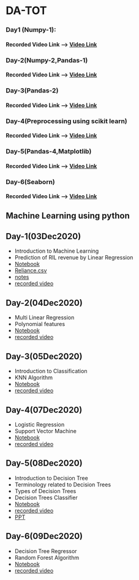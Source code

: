 # DA-TOT

### Day1 (Numpy-1):
#### Recorded Video Link --> [Video Link](https://transcripts.gotomeeting.com/#/s/da5bf9e0aba27cab55a4ee07b0f0c3060ce8594a7be97fd52db325d46260e0da)

### Day-2(Numpy-2,Pandas-1)
#### Recorded Video Link --> [Video Link](https://transcripts.gotomeeting.com/#/s/216a334d73924dcd79bc2d0bac9d5d8bf9e929d0d55ec20a4b9b80175f2791bc)

### Day-3(Pandas-2)
#### Recorded Video Link --> [Video Link](https://transcripts.gotomeeting.com/#/s/0ff9c3dbfa7fa3deaa39222dc4227241340c22e7213a8a778e75380b4d089d6b)

### Day-4(Preprocessing using scikit learn)
#### Recorded Video Link --> [Video Link](https://drive.google.com/file/d/1meoTwA1lVzSHvRPGwCLUOMQP3WTqOrXn/view?usp=sharing)

### Day-5(Pandas-4,Matplotlib)
#### Recorded Video Link --> [Video Link](https://transcripts.gotomeeting.com/#/s/bc89d0026b362710f5a488d1f7c5db4b60bca9674536f3d18a223d58f8732ad9)

### Day-6(Seaborn)
#### Recorded Video Link --> [Video Link](https://transcripts.gotomeeting.com/#/s/1037a02dcd252a6e7994a0d6afb4a864f03bd413e962bab2fc6f895f5dbbad13)

## Machine Learning using python 
## Day-1(03Dec2020)
*	Introduction to Machine Learning 
*	Prediction of RIL revenue by Linear Regression
*	[Notebook](ML_Day1/ml_day1_03Dec2020.ipynb)
*	[Reliance.csv](https://github.com/APSSDC-Data-Analysis/DA-TOT/blob/main/ML_Day1/reliance.csv)
*	[notes](ML_Day1/1_notes.txt)
*	[recorded video](https://transcripts.gotomeeting.com/#/s/b0cb2785081249b53b7e21fc640b047659dd1a99d5f8eb543931dda111be5827)


## Day-2(04Dec2020)
*	Multi Linear Regression
*   Polynomial features 
*	[Notebook](ML_Day2/ml_day2_04Dec2020.ipynb)
*	[recorded video ](https://transcripts.gotomeeting.com/#/s/40da243b47e533b8f36e73ef6316bea748686882c5b6d5267e91e38c716f002d)

## Day-3(05Dec2020)
*	Introduction to Classification
* KNN Algorithm
*	[Notebook](https://github.com/APSSDC-Data-Analysis/DA-TOT/blob/main/ML_Day3/KNN%20.ipynb)
*	[recorded video ](https://transcripts.gotomeeting.com/#/s/bfcb16e32775b2ef472d3b8db2ddbfe15f1b955bfb1d4b4808818570dfe30cb1)


## Day-4(07Dec2020)
*	Logistic Regression
* Support Vector Machine
*	[Notebook](https://github.com/APSSDC-Data-Analysis/DA-TOT/blob/main/ML_Day4/07-12-2020%20Logistic_Regression%2CSVM.ipynb)
*	[recorded video ](https://transcripts.gotomeeting.com/#/s/430205a918f4097da2e66d071f3f549f0946e742ba9eacd4fce18a558c1749ef)

## Day-5(08Dec2020)
*	Introduction to Decision Tree
* Terminology related to Decision Trees
* Types of Decision Trees
* Decision Trees Classifier
*	[Notebook](https://github.com/APSSDC-Data-Analysis/DA-TOT/blob/main/ML_Day5/08-12-2020%20Decision%20Tree.ipynb)
*	[recorded video ](https://transcripts.gotomeeting.com/#/s/1182d748b04fa5923950d7fb235f20c3e34b6b4811cf5947e452f77106ad4223)
* [PPT](https://github.com/APSSDC-Data-Analysis/DA-TOT/blob/main/ML_Day5/Decision%20Tree.pptx)

## Day-6(09Dec2020)
*	Decision Tree Regressor
* Random Forest Algorithm
*	[Notebook](https://github.com/APSSDC-Data-Analysis/DA-TOT/blob/main/ML_Day6/09-12-2020-Decision%20Tree%20Regressor%20%26%20Random%20Forest.ipynb)
*	[recorded video ](https://transcripts.gotomeeting.com/#/s/9280e7c4cc66d80992520ea21adda931c0323a8530cb0c5425974e50e4e05fe9)


